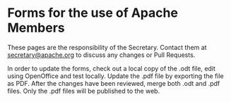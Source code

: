 # Forms for the use of Apache Members

These pages are the responsibility of the Secretary. Contact them at
secretary@apache.org to discuss any changes or Pull Requests.

In order to update the forms, check out a local copy of the .odt file, edit
using OpenOffice and test locally.
Update the .pdf file by exporting the file as PDF.
After the changes have been reviewed, merge both .odt and .pdf files.
Only the .pdf files will be published to the web.
